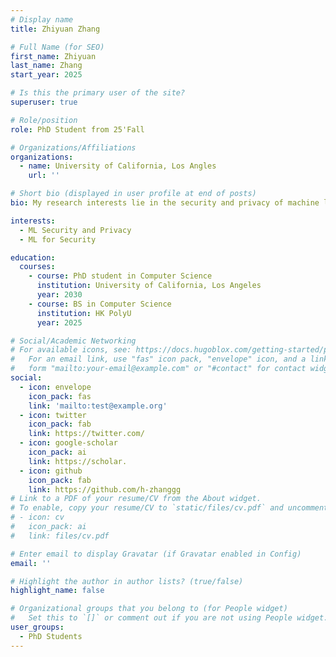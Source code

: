 ```yaml
---
# Display name
title: Zhiyuan Zhang

# Full Name (for SEO)
first_name: Zhiyuan
last_name: Zhang
start_year: 2025

# Is this the primary user of the site?
superuser: true

# Role/position
role: PhD Student from 25'Fall

# Organizations/Affiliations
organizations:
  - name: University of California, Los Angles
    url: ''

# Short bio (displayed in user profile at end of posts)
bio: My research interests lie in the security and privacy of machine learning, and application of machine learning in security and privacy.

interests:
  - ML Security and Privacy
  - ML for Security

education:
  courses:
    - course: PhD student in Computer Science
      institution: University of California, Los Angeles
      year: 2030
    - course: BS in Computer Science
      institution: HK PolyU
      year: 2025

# Social/Academic Networking
# For available icons, see: https://docs.hugoblox.com/getting-started/page-builder/#icons
#   For an email link, use "fas" icon pack, "envelope" icon, and a link in the
#   form "mailto:your-email@example.com" or "#contact" for contact widget.
social:
  - icon: envelope
    icon_pack: fas
    link: 'mailto:test@example.org'
  - icon: twitter
    icon_pack: fab
    link: https://twitter.com/
  - icon: google-scholar
    icon_pack: ai
    link: https://scholar.
  - icon: github
    icon_pack: fab
    link: https://github.com/h-zhanggg
# Link to a PDF of your resume/CV from the About widget.
# To enable, copy your resume/CV to `static/files/cv.pdf` and uncomment the lines below.
# - icon: cv
#   icon_pack: ai
#   link: files/cv.pdf

# Enter email to display Gravatar (if Gravatar enabled in Config)
email: ''

# Highlight the author in author lists? (true/false)
highlight_name: false

# Organizational groups that you belong to (for People widget)
#   Set this to `[]` or comment out if you are not using People widget.
user_groups:
  - PhD Students
---
```

